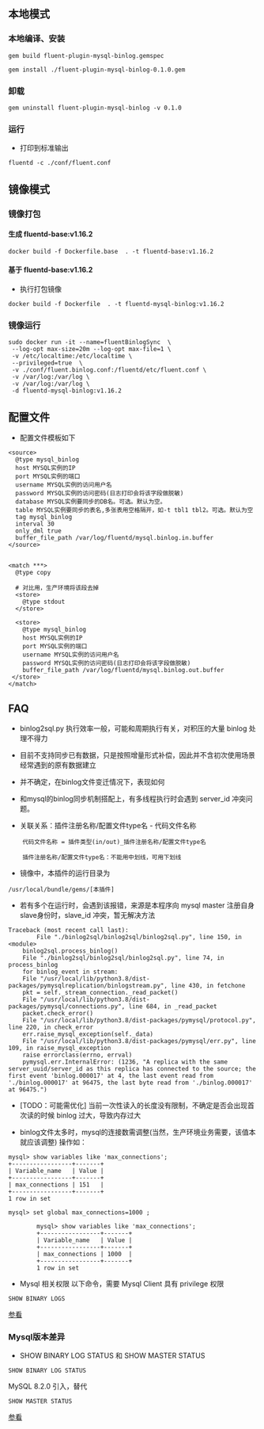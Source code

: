 

## 本地模式
### 本地编译、安装

```
gem build fluent-plugin-mysql-binlog.gemspec

gem install ./fluent-plugin-mysql-binlog-0.1.0.gem
```


### 卸载
```
gem uninstall fluent-plugin-mysql-binlog -v 0.1.0
```

### 运行

* 打印到标准输出
```
fluentd -c ./conf/fluent.conf
```

## 镜像模式
### 镜像打包

#### 生成 fluentd-base:v1.16.2
```
docker build -f Dockerfile.base  . -t fluentd-base:v1.16.2
```

#### 基于 fluentd-base:v1.16.2

* 执行打包镜像
```
docker build -f Dockerfile  . -t fluentd-mysql-binlog:v1.16.2
```

### 镜像运行

```
sudo docker run -it --name=fluentBinlogSync  \
 --log-opt max-size=20m --log-opt max-file=1 \
 -v /etc/localtime:/etc/localtime \
 --privileged=true  \
 -v ./conf/fluent.binlog.conf:/fluentd/etc/fluent.conf \
 -v /var/log:/var/log \
 -v /var/log:/var/log \
 -d fluentd-mysql-binlog:v1.16.2
```

## 配置文件

* 配置文件模板如下
```
<source>
  @type mysql_binlog
  host MYSQL实例的IP
  port MYSQL实例的端口
  username MYSQL实例的访问用户名
  password MYSQL实例的访问密码(日志打印会将该字段做脱敏)
  database MYSQL实例要同步的DB名。可选。默认为空。
  table MYSQL实例要同步的表名,多张表用空格隔开，如-t tbl1 tbl2。可选。默认为空
  tag mysql_binlog
  interval 30
  only_dml true
  buffer_file_path /var/log/fluentd/mysql.binlog.in.buffer
</source>


<match ***>
  @type copy
  
  # 对比用，生产环境将该段去掉
  <store>
    @type stdout
  </store>

  <store>
    @type mysql_binlog
    host MYSQL实例的IP
    port MYSQL实例的端口
    username MYSQL实例的访问用户名
    password MYSQL实例的访问密码(日志打印会将该字段做脱敏)
    buffer_file_path /var/log/fluentd/mysql.binlog.out.buffer
 </store>
</match>

```

## FAQ

* binlog2sql.py 执行效率一般，可能和周期执行有关，对积压的大量 binlog 处理不得力

* 目前不支持同步已有数据，只是按照增量形式补偿，因此并不含初次使用场景经常遇到的原有数据建立

* 并不确定，在binlog文件变迁情况下，表现如何

* 和mysql的binlog同步机制搭配上，有多线程执行时会遇到 server_id 冲突问题。

* 关联关系：插件注册名称/配置文件type名 - 代码文件名称
```
    代码文件名称 = 插件类型(in/out)_插件注册名称/配置文件type名
    
    插件注册名称/配置文件type名：不能用中划线，可用下划线
```

* 镜像中，本插件的运行目录为
```
/usr/local/bundle/gems/[本插件]
```

* 若有多个在运行时，会遇到该报错，来源是本程序向 mysql master 注册自身 slave身份时，slave_id 冲突，暂无解决方法
```
Traceback (most recent call last):
        File "./binlog2sql/binlog2sql/binlog2sql.py", line 150, in <module>
    binlog2sql.process_binlog()
    File "./binlog2sql/binlog2sql/binlog2sql.py", line 74, in process_binlog
    for binlog_event in stream:
    File "/usr/local/lib/python3.8/dist-packages/pymysqlreplication/binlogstream.py", line 430, in fetchone
    pkt = self._stream_connection._read_packet()
    File "/usr/local/lib/python3.8/dist-packages/pymysql/connections.py", line 684, in _read_packet
    packet.check_error()
    File "/usr/local/lib/python3.8/dist-packages/pymysql/protocol.py", line 220, in check_error
    err.raise_mysql_exception(self._data)
    File "/usr/local/lib/python3.8/dist-packages/pymysql/err.py", line 109, in raise_mysql_exception
    raise errorclass(errno, errval)
    pymysql.err.InternalError: (1236, "A replica with the same server_uuid/server_id as this replica has connected to the source; the first event 'binlog.000017' at 4, the last event read from './binlog.000017' at 96475, the last byte read from './binlog.000017' at 96475.")
```


* [TODO：可能需优化] 当前一次性读入的长度没有限制，不确定是否会出现首次读的时候 binlog 过大，导致内存过大


* binlog文件太多时，mysql的连接数需调整(当然，生产环境业务需要，该值本就应该调整)
操作如：
```
mysql> show variables like 'max_connections';
+-----------------+-------+
| Variable_name   | Value |
+-----------------+-------+
| max_connections | 151   |
+-----------------+-------+
1 row in set

mysql> set global max_connections=1000 ;

        mysql> show variables like 'max_connections';
        +-----------------+-------+
        | Variable_name   | Value |
        +-----------------+-------+
        | max_connections | 1000  |
        +-----------------+-------+
        1 row in set
```

* Mysql 相关权限
以下命令，需要 Mysql Client 具有 privilege 权限
```
SHOW BINARY LOGS
```
[参看](https://dev.mysql.com/doc/refman/8.3/en/show-binary-logs.html)




### Mysql版本差异

* SHOW BINARY LOG STATUS 和 SHOW MASTER STATUS
```
SHOW BINARY LOG STATUS 
```
MySQL 8.2.0 引入，替代
```
SHOW MASTER STATUS
```
[参看](https://dev.mysql.com/doc/refman/8.3/en/show-binary-log-status.html)
